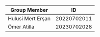 |  Group Member     |      ID       |
|-------------------|---------------|
| Hulusi Mert Erşan | 20220702011   |
| Ömer Atilla       | 20230702028   |
